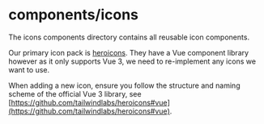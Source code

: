 # components/icons

The icons components directory contains all reusable icon components.

Our primary icon pack is [heroicons](https://heroicons.com/). They have a Vue component library however as it only supports Vue 3, we need to re-implement any icons we want to use.

When adding a new icon, ensure you follow the structure and naming scheme of the official Vue 3 library, see [https://github.com/tailwindlabs/heroicons#vue](https://github.com/tailwindlabs/heroicons#vue).
